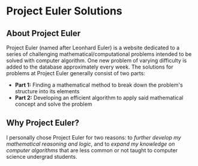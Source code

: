 # Project Euler Solutions

## About Project Euler
Project Euler (named after Leonhard Euler) is a website dedicated to a series of challenging mathematical/computational problems intended to be solved with computer algorithm. One new problem of varying difficulty is added to the database approximately every week. The solutions for problems at Project Euler generally consist of two parts:

- **Part 1:** Finding a mathematical method to break down the problem's structure into its elements
- **Part 2:** Developing an efficient algorithm to apply said mathematical concept and solve the problem

## Why Project Euler?
I personally chose Project Euler for two reasons: to _further develop my mathematical reasoning and logic_, and to _expand my knowledge on computer algorithms_ that are less common or not taught to computer science undergrad students.
